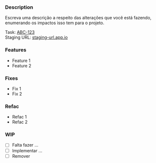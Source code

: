 ### Description

Escreva uma descrição a respeito das alterações que você está fazendo, 
enumerando os impactos isso tem para o projeto.

Task: [ABC-123](link-da-task-no-jira)    
Staging URL: [staging-url.app.io](staging-url.app.io)

### Features
- Feature 1
- Feature 2

### Fixes
- Fix 1
- Fix 2

### Refac
- Refac 1
- Refac 2

### WIP
- [ ] Falta fazer ...
- [ ] Implementar ...
- [ ] Remover